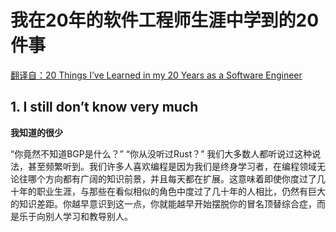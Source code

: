 # 我在20年的软件工程师生涯中学到的20件事

[翻译自：20 Things I’ve Learned in my 20 Years as a Software Engineer](https://www.simplethread.com/20-things-ive-learned-in-my-20-years-as-a-software-engineer/)

## 1. I still don’t know very much

**我知道的很少**

“你竟然不知道BGP是什么？” “你从没听过Rust？” 我们大多数人都听说过这种说法，甚至频繁听到。我们许多人喜欢编程是因为我们是终身学习者，在编程领域无论往哪个方向都有广阔的知识前景，并且每天都在扩展。这意味着即使你度过了几十年的职业生涯，与那些在看似相似的角色中度过了几十年的人相比，仍然有巨大的知识差距。你越早意识到这一点，你就能越早开始摆脱你的冒名顶替综合症，而是乐于向别人学习和教导别人。